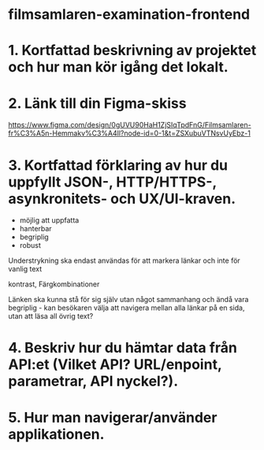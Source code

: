 # filmsamlaren-examination-frontend

# 1. Kortfattad beskrivning av projektet och hur man kör igång det lokalt.

# 2. Länk till din Figma-skiss
https://www.figma.com/design/0gUVU90HaH1ZjSIqTpdFnG/Filmsamlaren-fr%C3%A5n-Hemmakv%C3%A4ll?node-id=0-1&t=ZSXubuVTNsvUyEbz-1

# 3. Kortfattad förklaring av hur du uppfyllt JSON-, HTTP/HTTPS-, asynkronitets- och UX/UI-kraven.

- möjlig att uppfatta
- hanterbar
- begriplig
- robust

Understrykning ska endast användas för att markera länkar och inte för vanlig text

kontrast, Färgkombinationer

Länken ska kunna stå för sig själv utan något sammanhang och ändå vara begriplig - kan besökaren välja att navigera mellan alla länkar på en sida, utan att läsa all övrig text?

# 4. Beskriv hur du hämtar data från API:et (Vilket API? URL/enpoint, parametrar, API nyckel?).

# 5. Hur man navigerar/använder applikationen.

